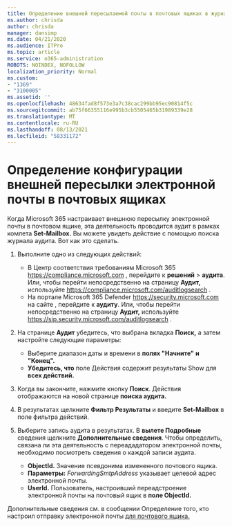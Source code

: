 ```yaml
---
title: Определение внешней пересылаемой почты в почтовых ящиках в журналах аудита
ms.author: chrisda
author: chrisda
manager: dansimp
ms.date: 04/21/2020
ms.audience: ITPro
ms.topic: article
ms.service: o365-administration
ROBOTS: NOINDEX, NOFOLLOW
localization_priority: Normal
ms.custom:
- "1369"
- "3100005"
ms.assetid: ''
ms.openlocfilehash: 48634fad8f573e3a7c38cac299bb95ec90814f5c
ms.sourcegitcommit: ab75f66355116e995b3cb5505465b31989339e28
ms.translationtype: MT
ms.contentlocale: ru-RU
ms.lasthandoff: 08/13/2021
ms.locfileid: "58331172"
---
```

# <a name="identify-when-external-email-forwarding-is-configured-on-mailboxes"></a>Определение конфигурации внешней пересылки электронной почты в почтовых ящиках

Когда Microsoft 365 настраивает внешнюю пересылку электронной почты в почтовом ящике, эта деятельность проводится аудит в рамках комлета **Set-Mailbox.** Вы можете увидеть действие с помощью поиска журнала аудита. Вот как это сделать.

1. Выполните одно из следующих действий:
   - В Центр соответствия требованиям Microsoft 365 <https://compliance.microsoft.com> , перейдите к **решений** \> **аудита**. Или, чтобы перейти непосредственно на страницу **Аудит,** используйте <https://compliance.microsoft.com/auditlogsearch> .
   - На портале Microsoft 365 Defender <https://security.microsoft.com> на сайте , перейдите к **аудиту**. Или, чтобы перейти непосредственно на страницу **Аудит,** используйте <https://sip.security.microsoft.com/auditlogsearch> .

2. На странице **Аудит** убедитесь, что выбрана вкладка **Поиск,** а затем настройте следующие параметры:
   - Выберите диапазон даты и времени в **полях "Начните"** **и "Конец".**
   - **Убедитесь, что** поле Действия содержит результаты Show для **всех действий.**

3. Когда вы закончите, нажмите кнопку **Поиск**. Действия отображаются на новой странице **поиска аудита.**

4. В результатах щелкните **Фильтр Результаты** и введите **Set-Mailbox** в поле фильтра действий.

5. Выберите запись аудита в результатах. В **вылете Подробные** сведения щелкните **Дополнительные сведения**. Чтобы определить, связана ли эта деятельность с переададатором электронной почты, необходимо посмотреть сведения о каждой записи аудита.

   - **ObjectId.** Значение псевдонима измененного почтового ящика.
   - **Параметры:** _ForwardingSmtpAddress_ указывает целевой адрес электронной почты.
   - **UserId.** Пользователь, настроивший переадстроение электронной почты на почтовый ящик в **поле ObjectId.**

Дополнительные сведения см. в сообщении Определение того, кто настроил отправку электронной почты [для почтового ящика.](https://docs.microsoft.com/microsoft-365/compliance/auditing-troubleshooting-scenarios#determine-who-set-up-email-forwarding-for-a-mailbox)
